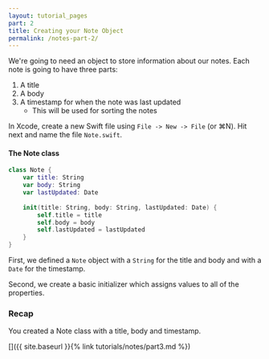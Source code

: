 ```yaml
---
layout: tutorial_pages
part: 2
title: Creating your Note Object
permalink: /notes-part-2/
---
```


We're going to need an object to store information about our notes. Each note is going to have three parts:

1. A title
2. A body
3. A timestamp for when the note was last updated
   * This will be used for sorting the notes

In Xcode, create a new Swift file using `File -> New -> File` (or ⌘N). Hit next and name the file `Note.swift`.


#### The Note class
```swift
class Note {
    var title: String
    var body: String
    var lastUpdated: Date
    
    init(title: String, body: String, lastUpdated: Date) {
        self.title = title
        self.body = body
        self.lastUpdated = lastUpdated
    }
}
```

First, we defined a `Note` object with a `String` for the title and body and with a `Date` for the timestamp. 

Second, we create a basic initializer which assigns values to all of the properties. 

### Recap

You created a Note class with a title, body and timestamp.

[]({{ site.baseurl }}{% link tutorials/notes/part3.md %})
